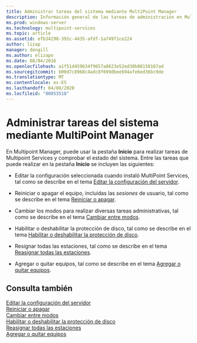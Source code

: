 ```yaml
---
title: Administrar tareas del sistema mediante MultiPoint Manager
description: Información general de las tareas de administración en Multipoint Manager
ms.prod: windows-server
ms.technology: multipoint-services
ms.topic: article
ms.assetid: efb34298-391c-4435-afdf-1a749f1ce224
author: lizap
manager: dongill
ms.author: elizapo
ms.date: 08/04/2016
ms.openlocfilehash: a1f51d459634f9657a8623e52ed30b88158167ad
ms.sourcegitcommit: b00d7c8968c4adc8f699dbee694afe6ed36bc9de
ms.translationtype: MT
ms.contentlocale: es-ES
ms.lasthandoff: 04/08/2020
ms.locfileid: "80853518"
---
```

# <a name="manage-system-tasks-using-multipoint-manager"></a>Administrar tareas del sistema mediante MultiPoint Manager
En Multipoint Manager, puede usar la pestaña **Inicio** para realizar tareas de Multipoint Services y comprobar el estado del sistema. Entre las tareas que puede realizar en la pestaña **Inicio** se incluyen las siguientes:  
  
-   Editar la configuración seleccionada cuando instaló MultiPoint Services, tal como se describe en el tema [Editar la configuración del servidor](Edit-Server-Settings.md).  
  
-   Reiniciar o apagar el equipo, incluidas las *sesiones* de usuario, tal como se describe en el tema [Reiniciar o apagar](Restart-or-Shut-Down.md).  
  
-   Cambiar los modos para realizar diversas tareas administrativas, tal como se describe en el tema [Cambiar entre modos](Switch-Between-Modes.md).  
  
-   Habilitar o deshabilitar la protección de disco, tal como se describe en el tema [Habilitar o deshabilitar la protección de disco](Enable-or-Disable-Disk-Protection.md).  
  
-   Resignar todas las estaciones, tal como se describe en el tema [Reasignar todas las estaciones](Remap-All-Stations.md).  
  
-   Agregar o quitar equipos, tal como se describe en el tema [Agregar o quitar equipos](Add-or-Remove-Computers.md).  

## <a name="see-also"></a>Consulta también  
[Editar la configuración del servidor](Edit-Server-Settings.md)  
[Reiniciar o apagar](Restart-or-Shut-Down.md)  
[Cambiar entre modos](Switch-Between-Modes.md)  
[Habilitar o deshabilitar la protección de disco](Enable-or-Disable-Disk-Protection.md)  
[Reasignar todas las estaciones](Remap-All-Stations.md)  
[Agregar o quitar equipos](Add-or-Remove-Computers.md)